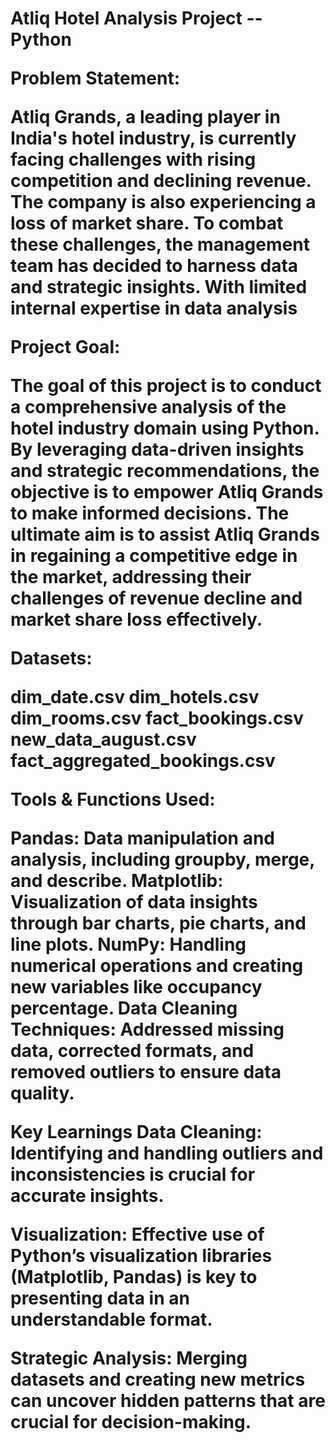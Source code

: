 **<h1>Atliq Hotel Analysis Project -- Python**

**Problem Statement:**

Atliq Grands, a leading player in India's hotel industry, is currently facing challenges with rising competition and declining revenue. The company is also experiencing a loss of market share. To combat these challenges, the management team has decided to harness data and strategic insights. With limited internal expertise in data analysis

**Project Goal:**

The goal of this project is to conduct a comprehensive analysis of the hotel industry domain using Python. By leveraging data-driven insights and strategic recommendations, the objective is to empower Atliq Grands to make informed decisions. The ultimate aim is to assist Atliq Grands in regaining a competitive edge in the market, addressing their challenges of revenue decline and market share loss effectively.

**Datasets:**

dim_date.csv
dim_hotels.csv
dim_rooms.csv
fact_bookings.csv
new_data_august.csv
fact_aggregated_bookings.csv

**Tools & Functions Used:**

Pandas: Data manipulation and analysis, including groupby, merge, and describe.
Matplotlib: Visualization of data insights through bar charts, pie charts, and line plots.
NumPy: Handling numerical operations and creating new variables like occupancy percentage.
Data Cleaning Techniques: Addressed missing data, corrected formats, and removed outliers to ensure data quality.

**Key Learnings**
Data Cleaning: Identifying and handling outliers and inconsistencies is crucial for accurate insights.

Visualization: Effective use of Python’s visualization libraries (Matplotlib, Pandas) is key to presenting data in an understandable format.

Strategic Analysis: Merging datasets and creating new metrics can uncover hidden patterns that are crucial for decision-making.
